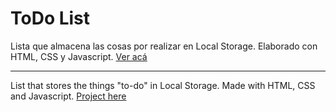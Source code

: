 # ToDo List
Lista que almacena las cosas por realizar en Local Storage. Elaborado con HTML, CSS y Javascript.
[Ver acá](https://alejandroszg.github.io/todo/)

  ----
List that stores the things "to-do" in Local Storage. Made with HTML, CSS and Javascript.
[Project here](https://alejandroszg.github.io/todo/)
